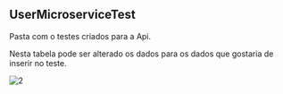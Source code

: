 ## UserMicroserviceTest

Pasta com o testes criados para a Api.

Nesta tabela pode ser alterado os dados para os dados que gostaria de inserir no teste.

![2](https://github.com/joaothomazti/UserMicroserviceTest/assets/68667500/bdf8392f-5249-44bb-be87-d72305f66cb0)



